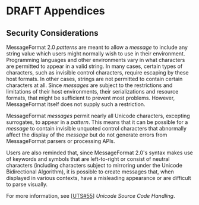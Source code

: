# DRAFT Appendices

## Security Considerations

MessageFormat 2.0 _patterns_ are meant to allow a _message_ to include any string value
which users might normally wish to use in their environment.
Programming languages and other environments vary in what characters are permitted
to appear in a valid string.
In many cases, certain types of characters, such as invisible control characters,
require escaping by these host formats.
In other cases, strings are not permitted to contain certain characters at all.
Since _messages_ are subject to the restrictions and limitations of their 
host environments, their serializations and resource formats,
that might be sufficient to prevent most problems.
However, MessageFormat itself does not supply such a restriction.

MessageFormat _messages_ permit nearly all Unicode characters, excepting surrogates,
to appear in a _pattern_.
This means that it can be possible for a _message_ to contain invisible unquoted
control characters that abnormally affect the display of the _message_
but do not generate errors from MessageFormat parsers or processing APIs.


Users are also reminded that, since MessageFormat 2.0's syntax makes use of 
keywords and symbols that are left-to-right or consist of neutral characters 
(including characters subject to mirroring under the Unicode Bidirectional Algorithm), 
it is possible to create messages that,
when displayed in various contexts, have a misleading appearance
or are difficult to parse visually.

For more information, see \[[UTS#55](https://unicode.org/reports/tr55/)\] 
<cite>Unicode Source Code Handling</cite>.
